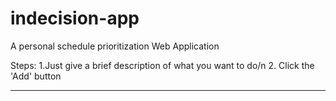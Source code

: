 # indecision-app
A personal schedule prioritization Web Application

Steps:
1.Just give a brief description of what you want to do/n
2. Click the 'Add' button 

*** 
